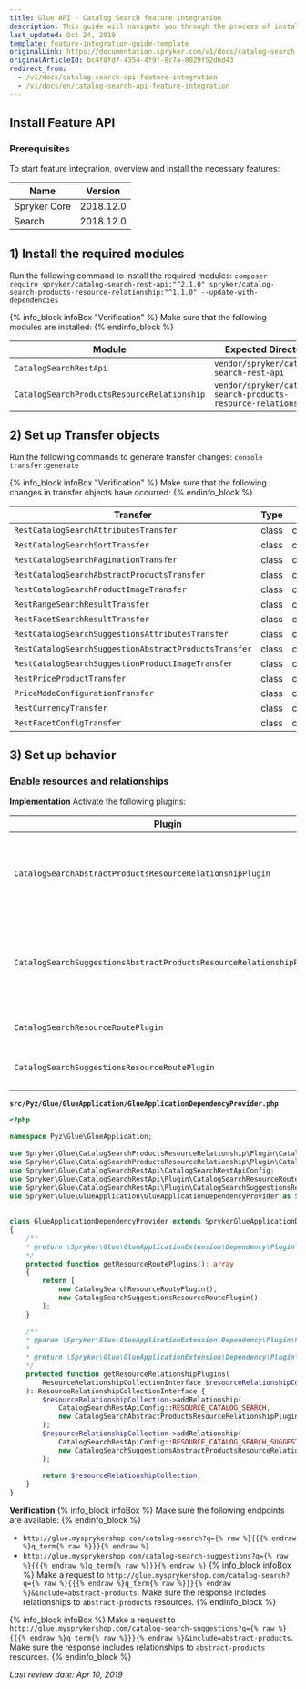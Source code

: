 ```yaml
---
title: Glue API - Catalog Search feature integration
description: This guide will navigate you through the process of installing and configuring the Search API feature in Spryker OS.
last_updated: Oct 24, 2019
template: feature-integration-guide-template
originalLink: https://documentation.spryker.com/v1/docs/catalog-search-api-feature-integration
originalArticleId: bc4f8fd7-4354-4f9f-8c7a-8029f52d6d43
redirect_from:
  - /v1/docs/catalog-search-api-feature-integration
  - /v1/docs/en/catalog-search-api-feature-integration
---
```


## Install Feature API
### Prerequisites
To start feature integration, overview and install the necessary features:

| Name |Version  |
| --- | --- |
| Spryker Core |2018.12.0  |
| Search | 2018.12.0 |

## 1) Install the required modules

Run the following command to install the required modules:
`composer require spryker/catalog-search-rest-api:"^2.1.0" spryker/catalog-search-products-resource-relationship:"^1.1.0" --update-with-dependencies`

{% info_block infoBox "Verification" %}
Make sure that the following modules are installed:
{% endinfo_block %}

| Module | Expected Directory |
| --- | --- |
| `CatalogSearchRestApi` | `vendor/spryker/catalog-search-rest-api` |
| `CatalogSearchProductsResourceRelationship` | `vendor/spryker/catalog-search-products-resource-relationship` |

## 2) Set up Transfer objects

Run the following commands to generate transfer changes:
`console transfer:generate`

{% info_block infoBox "Verification" %}
Make sure that the following changes in transfer objects have occurred:
{% endinfo_block %}

| Transfer |Type  | Event | Path |
| --- | --- | --- | --- |
| `RestCatalogSearchAttributesTransfer` | class  | created | `src/Generated/Shared/Transfer/RestCatalogSearchAttributesTransfer	` |
| `RestCatalogSearchSortTransfer` | class  | created | `src/Generated/Shared/Transfer/RestCatalogSearchSortTransfer	` |
| `RestCatalogSearchPaginationTransfer` | class  | created | `src/Generated/Shared/Transfer/RestCatalogSearchPaginationTransfer	` |
| `RestCatalogSearchAbstractProductsTransfer` | class  | created | `src/Generated/Shared/Transfer/RestCatalogSearchAbstractProductsTransfer` |
| `RestCatalogSearchProductImageTransfer` | class  | created | `src/Generated/Shared/Transfer/RestCatalogSearchProductImageTransfer` |
| `RestRangeSearchResultTransfer` | class  | created | `src/Generated/Shared/Transfer/RestRangeSearchResultTransfer` |
| `RestFacetSearchResultTransfer` | class  | created | `src/Generated/Shared/Transfer/RestFacetSearchResultTransfer` |
| `RestCatalogSearchSuggestionsAttributesTransfer` | class  | created | `src/Generated/Shared/Transfer/RestCatalogSearchSuggestionsAttributesTransfer` |
| `RestCatalogSearchSuggestionAbstractProductsTransfer` | class  | created | `src/Generated/Shared/Transfer/RestCatalogSearchSuggestionAbstractProductsTransfer` |
| `RestCatalogSearchSuggestionProductImageTransfer` | class  | created | `src/Generated/Shared/Transfer/RestCatalogSearchSuggestionProductImageTransfer` |
| `RestPriceProductTransfer` | class  | created | `src/Generated/Shared/Transfer/RestPriceProductTransfer` |
| `PriceModeConfigurationTransfer` | class  | created | `src/Generated/Shared/Transfer/PriceModeConfigurationTransfer` |
| `RestCurrencyTransfer` | class  | created | `src/Generated/Shared/Transfer/RestCurrencyTransfer` |
| `RestFacetConfigTransfer` | class  | created | `src/Generated/Shared/Transfer/RestFacetConfigTransfer	` |

## 3) Set up behavior
### Enable resources and relationships
**Implementation**
Activate the following plugins:

|  Plugin|Specification  | Prerequisites | Namespace |
| --- | --- | --- | --- |
| `CatalogSearchAbstractProductsResourceRelationshipPlugin` | Adds the abstract product resource relationship to search results. | None | `Spryker\Glue\CatalogSearchProductsResourceRelationship\Plugin` |
| `CatalogSearchSuggestionsAbstractProductsResourceRelationshipPlugin` | Adds the abstract product resource relationship to search suggestions results. | None | `Spryker\Glue\CatalogSearchProductsResourceRelationship\Plugin` |
| `CatalogSearchResourceRoutePlugin` | Registers the `search` resource. | None | `Spryker\Glue\CatalogSearchRestApi\Plugin\CatalogSearchResourceRoutePlugin` |
| `CatalogSearchSuggestionsResourceRoutePlugin` | Registers the `search-suggestions` resource. | None | `Spryker\Glue\CatalogSearchRestApi\Plugin\CatalogSearchSuggestionsResourceRoutePlugin` |

**`src/Pyz/Glue/GlueApplication/GlueApplicationDependencyProvider.php`**
```php
<?php
 
namespace Pyz\Glue\GlueApplication;
 
use Spryker\Glue\CatalogSearchProductsResourceRelationship\Plugin\CatalogSearchAbstractProductsResourceRelationshipPlugin;
use Spryker\Glue\CatalogSearchProductsResourceRelationship\Plugin\CatalogSearchSuggestionsAbstractProductsResourceRelationshipPlugin;
use Spryker\Glue\CatalogSearchRestApi\CatalogSearchRestApiConfig;
use Spryker\Glue\CatalogSearchRestApi\Plugin\CatalogSearchResourceRoutePlugin;
use Spryker\Glue\CatalogSearchRestApi\Plugin\CatalogSearchSuggestionsResourceRoutePlugin;
use Spryker\Glue\GlueApplication\GlueApplicationDependencyProvider as SprykerGlueApplicationDependencyProvider;
 
 
class GlueApplicationDependencyProvider extends SprykerGlueApplicationDependencyProvider
{
    /**
    * @return \Spryker\Glue\GlueApplicationExtension\Dependency\Plugin\ResourceRoutePluginInterface[]
    */
    protected function getResourceRoutePlugins(): array
    {       
        return [
            new CatalogSearchResourceRoutePlugin(),
            new CatalogSearchSuggestionsResourceRoutePlugin(),
        ];
    }
 
    /**
    * @param \Spryker\Glue\GlueApplicationExtension\Dependency\Plugin\ResourceRelationshipCollectionInterface $resourceRelationshipCollection
    *
    * @return \Spryker\Glue\GlueApplicationExtension\Dependency\Plugin\ResourceRelationshipCollectionInterface
    */
    protected function getResourceRelationshipPlugins(
        ResourceRelationshipCollectionInterface $resourceRelationshipCollection
    ): ResourceRelationshipCollectionInterface {
        $resourceRelationshipCollection->addRelationship(
            CatalogSearchRestApiConfig::RESOURCE_CATALOG_SEARCH,
            new CatalogSearchAbstractProductsResourceRelationshipPlugin()
        );
        $resourceRelationshipCollection->addRelationship(
            CatalogSearchRestApiConfig::RESOURCE_CATALOG_SEARCH_SUGGESTIONS,
            new CatalogSearchSuggestionsAbstractProductsResourceRelationshipPlugin()
        );
 
        return $resourceRelationshipCollection;
    }
}
```

**Verification**
{% info_block infoBox %}
Make sure the following endpoints are available:
{% endinfo_block %}
* `http://glue.mysprykershop.com/catalog-search?q={% raw %}{{{% endraw %}q_term{% raw %}}}{% endraw %}`
* `http://glue.mysprykershop.com/catalog-search-suggestions?q={% raw %}{{{% endraw %}q_term{% raw %}}}{% endraw %}`
{% info_block infoBox %}
Make a request to `http://glue.mysprykershop.com/catalog-search?q={% raw %}{{{% endraw %}q_term{% raw %}}}{% endraw %}&include=abstract-products`. Make sure the response includes relationships to `abstract-products` resources.
{% endinfo_block %}

{% info_block infoBox %}
Make a request to `http://glue.mysprykershop.com/catalog-search-suggestions?q={% raw %}{{{% endraw %}q_term{% raw %}}}{% endraw %}&include=abstract-products`. Make sure the response includes relationships to `abstract-products` resources.
{% endinfo_block %}

_Last review date: Apr 10, 2019_
